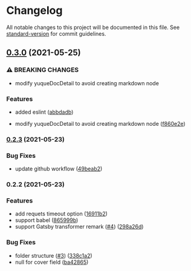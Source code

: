 # Changelog

All notable changes to this project will be documented in this file. See [standard-version](https://github.com/conventional-changelog/standard-version) for commit guidelines.

## [0.3.0](https://github.com/lee1409/gatsby-source-yuque/compare/v0.2.3...v0.3.0) (2021-05-25)


### ⚠ BREAKING CHANGES

* modify yuqueDocDetail to avoid creating markdown node

### Features

* added eslint ([abbdadb](https://github.com/lee1409/gatsby-source-yuque/commit/abbdadb2dfba1e28207eb37bdd71215e4e1f2b9e))


* modify yuqueDocDetail to avoid creating markdown node ([f860e2e](https://github.com/lee1409/gatsby-source-yuque/commit/f860e2ec91750f6f962118fadad1d13edc196781))

### [0.2.3](https://github.com/lee1409/gatsby-source-yuque/compare/v0.2.2...v0.2.3) (2021-05-23)


### Bug Fixes

* update github workflow ([49beab2](https://github.com/lee1409/gatsby-source-yuque/commit/49beab26622081b016bb5af08b055f34145e68a6))

### 0.2.2 (2021-05-23)


### Features

* add requets timeout option ([16911b2](https://github.com/lee1409/gatsby-source-yuque/commit/16911b299ca15d3b8ced8be0a81c69c7f6005c96))
* support babel ([865999b](https://github.com/lee1409/gatsby-source-yuque/commit/865999b4387fb04c966e23b1a3733a8f3fe41e49))
* support Gatsby transformer remark ([#4](https://github.com/lee1409/gatsby-source-yuque/issues/4)) ([298a26d](https://github.com/lee1409/gatsby-source-yuque/commit/298a26d4c5856b545782df93ec63c4d241a54eb6))


### Bug Fixes

* folder structure ([#3](https://github.com/lee1409/gatsby-source-yuque/issues/3)) ([338c1a2](https://github.com/lee1409/gatsby-source-yuque/commit/338c1a26e353c003b28471ccdc6fa26880501b03))
* null for cover field ([ba42865](https://github.com/lee1409/gatsby-source-yuque/commit/ba42865e4f6cffbff92f260152076b8244bf5614))